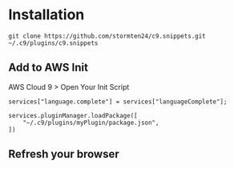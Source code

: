 # Installation

```
git clone https://github.com/stormten24/c9.snippets.git ~/.c9/plugins/c9.snippets
```

## Add to AWS Init
AWS Cloud 9 > Open Your Init Script
```
services["language.complete"] = services["languageComplete"];

services.pluginManager.loadPackage([
    "~/.c9/plugins/myPlugin/package.json",
])
```

## Refresh your browser